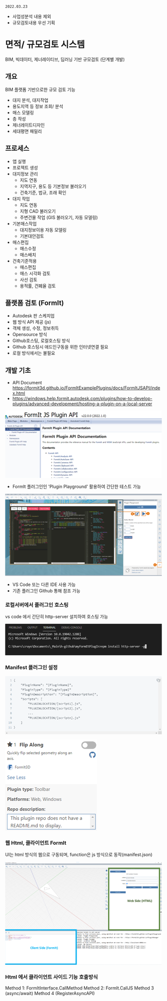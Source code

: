 `2022.03.23`
- 사업성분석 내용 제외
- 규모검토내용 우선 기획

# 면적/ 규모검토 시스템
BIM, 빅데이터, 제너레이티브, 딥러닝 기반 규모검토 (단계별 개발)

## 개요
BIM 플랫폼 기반으로한 규모 검토 기능
- 대지 분석, 대지작업
- 용도지역 등 정보 조회/ 분석
- 매스 모델링
- 층 작성
- 제너레이트디자인
- 세대평면 패밀리

## 프로세스
- 앱 실행
- 프로젝트 생성
- 대지정보 관리
  - 지도 연동
  - 지역지구, 용도 등 기본정보 불러오기
  - 건축기준, 법규, 조래 확인
- 대지 작업
  - 지도 연동
  - 지형 CAD 불러오기
  - 주변건물 작업 (GIS 불러오기, 자동 모델링)
- 기본매스작업
  - 대지정보이용 자동 모델링
  - 기본대안검토
- 매스편집
  - 매스수정
  - 매스배치
- 건축기준적용
  - 매스편집
  - 매스 시각화 검토
  - 사선 검토
  - 용적률, 건폐율 검토

## 플랫폼 검토 (FormIt)
- Autodesk 판 스케치업
- 웹 방식 API 제공 (js)
- 객체 생성, 수정, 정보취득
- Opensource 방식
- Github호스팅, 로컬호스팅 방식
- Github 호스팅시 애드인구동을 위한 인터넷연결 필요
- 로컬 방식에서는 불필요

## 개발 기초
- API Document https://formit3d.github.io/FormItExamplePlugins/docs/FormItJSAPI/index.html
- https://windows.help.formit.autodesk.com/plugins/how-to-develop-plugins/advanced-development/hosting-a-plugin-on-a-local-server

![](images/20220323-151750.png)

- FormIt 플러그인인 'Plugin Playground' 활용하여 간단한 테스트 가능

![](images/20220323-144943.png)

- VS Code 또는 다른 IDE 사용 가능
- 기존 플러그인 Github 통해 참조 가능

### 로컬서버에서 플러그인 호스팅
vs code 에서 간단히 http-server 설치하여 호스팅 가능

![](images/20220323-145427.png)

### Manifest 플러그인 설정

![](images/20220323-150240.png)

![](images/20220323-150337.png)

### 웹 Html, 클라이언트 FormIt
UI는 html 방식의 웹으로 구동되며, function은 js 방식으로 동작(manifest.json)

![](images/20220323-150150.png)

### Html 에서 클라이언트 사이드 기능 호출방식
Method 1: FormItInterface.CallMethod
Method 2: FormIt.CallJS
Method 3 (async/await)
Method 4 (RegisterAsyncAPI)